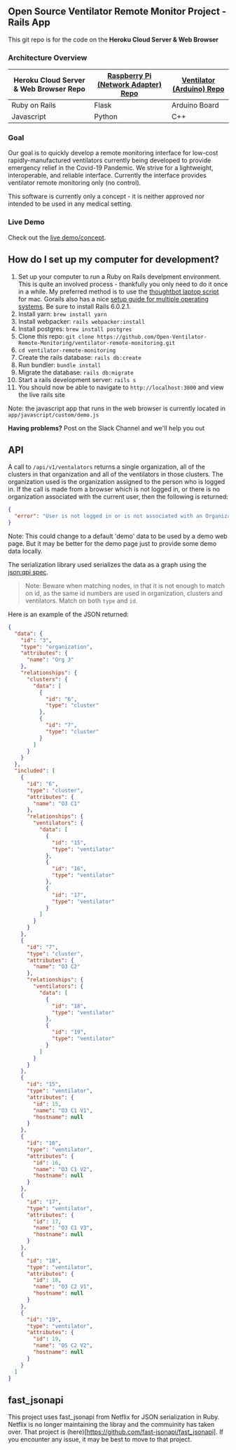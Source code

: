 ## Open Source Ventilator Remote Monitor Project - Rails App

This git repo is for the code on the **Heroku Cloud Server & Web Browser**

### Architecture Overview
| Heroku Cloud Server & Web Browser Repo | [Raspberry Pi (Network Adapter) Repo](https://github.com/Open-Ventilator-Remote-Monitoring/remote-ventilator-monitor-pi) | [Ventilator (Arduino) Repo](https://github.com/Open-Ventilator-Remote-Monitoring/ventilator-monitor-arduino) |
| ----------- | ----------- | ----------- |
| Ruby on Rails | Flask | Arduino Board |
| Javascript | Python | C++ |

### Goal
Our goal is to quickly develop a remote monitoring interface for low-cost rapidly-manufactured ventilators currently being developed to provide emergency relief in the Covid-19 Pandemic.  We strive for a lightweight, interoperable, and reliable interface. Currently the interface provides ventilator remote monitoring only (no control).

This software is currently only a concept - it is neither approved nor intended to be used in any medical setting.

### Live Demo
Check out the [live demo/concept](http://www.ventilatormonitor.com).

## How do I set up my computer for development?
1. Set up your computer to run a Ruby on Rails develpment environment. This is quite an involved process - thankfully you only need to do it once in a while. My preferred method is to use the [thoughtbot laptop script](https://github.com/thoughtbot/laptop) for mac. Gorails also has a nice [setup guide for multiple operating systems](https://gorails.com/setup). Be sure to install Rails 6.0.2.1.
2. Install yarn: `brew install yarn`
3. Install webpacker: `rails webpacker:install`
4. Install postgres: `brew install postgres`
5. Clone this repo: `git clone https://github.com/Open-Ventilator-Remote-Monitoring/ventilator-remote-monitoring.git`
6. `cd ventilator-remote-monitoring`
7. Create the rails database: `rails db:create`
8. Run bundler: `bundle install`
9. Migrate the database: `rails db:migrate`
10. Start a rails development server: `rails s`
11. You should now be able to navigate to `http://localhost:3000` and view the live rails site

Note: the javascript app that runs in the web browser is currently located in `app/javascript/custom/demo.js`

**Having problems?** Post on the Slack Channel and we'll help you out

## API

A call to `/api/v1/ventalators` returns a single organization, all of the clusters in that organization and all of the ventilators in those clusters.
The organization used is the organization assigned to the person who is logged in.
If the call is made from a browser which is not logged in, or there is no organization associated with the current user, then the following is returned:

```json
{
  "error": "User is not logged in or is not associated with an Organization."
}
```

Note: This could change to a default 'demo' data to be used by a demo web page. But it may be better for the demo page just to provide some demo data locally.

The serialization library used serializes the data as a graph using the [json:qpi spec](https://jsonapi.org/).

> Note: Beware when matching nodes, in that it is not enough to match on id, as the same id numbers are used in organization, clusters and ventilators. Match on both `type` and `id`.

Here is an example of the JSON returned:

```json
{
  "data": {
    "id": "3",
    "type": "organization",
    "attributes": {
      "name": "Org 3"
    },
    "relationships": {
      "clusters": {
        "data": [
          {
            "id": "6",
            "type": "cluster"
          },
          {
            "id": "7",
            "type": "cluster"
          }
        ]
      }
    }
  },
  "included": [
    {
      "id": "6",
      "type": "cluster",
      "attributes": {
        "name": "O3 C1"
      },
      "relationships": {
        "ventilators": {
          "data": [
            {
              "id": "15",
              "type": "ventilator"
            },
            {
              "id": "16",
              "type": "ventilator"
            },
            {
              "id": "17",
              "type": "ventilator"
            }
          ]
        }
      }
    },
    {
      "id": "7",
      "type": "cluster",
      "attributes": {
        "name": "O3 C2"
      },
      "relationships": {
        "ventilators": {
          "data": [
            {
              "id": "18",
              "type": "ventilator"
            },
            {
              "id": "19",
              "type": "ventilator"
            }
          ]
        }
      }
    },
    {
      "id": "15",
      "type": "ventilator",
      "attributes": {
        "id": 15,
        "name": "O3 C1 V1",
        "hostname": null
      }
    },
    {
      "id": "16",
      "type": "ventilator",
      "attributes": {
        "id": 16,
        "name": "O3 C1 V2",
        "hostname": null
      }
    },
    {
      "id": "17",
      "type": "ventilator",
      "attributes": {
        "id": 17,
        "name": "O3 C1 V3",
        "hostname": null
      }
    },
    {
      "id": "18",
      "type": "ventilator",
      "attributes": {
        "id": 18,
        "name": "O3 C2 V1",
        "hostname": null
      }
    },
    {
      "id": "19",
      "type": "ventilator",
      "attributes": {
        "id": 19,
        "name": "OS C2 V2",
        "hostname": null
      }
    }
  ]
}
```

## fast_jsonapi

This project uses fast_jsonapi from Netflix for JSON serialization in Ruby. Netflix is no longer
maintaining the libray and the commuinity has taken over. That project is
(here)[https://github.com/fast-jsonapi/fast_jsonapi]. If you encounter any issue, it may be best to move to that project.